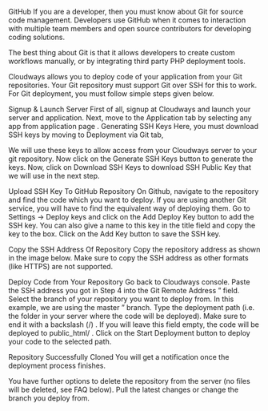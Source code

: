 GitHub
If you are a developer, then you must know about Git for source code management. Developers use GitHub when it comes to interaction with multiple team members and open source contributors for developing coding solutions.

The best thing about Git is that it allows developers to create custom workflows manually, or by integrating third party PHP deployment tools.

Cloudways allows you to deploy code of your application from your Git repositories. Your Git repository must support Git over SSH for this to work. For Git deployment, you must follow simple steps given below.

Signup & Launch Server
First of all, signup at Cloudways and launch your server and application. Next, move to the Application tab by selecting any app from application page .
Generating SSH Keys
Here, you must download SSH keys by moving to Deployment via Git tab,

We will use these keys to allow access from your Cloudways server to your git repository. Now click on the Generate SSH Keys button to generate the keys.
Now, click on Download SSH Keys to download SSH Public Key that we will use in the next step.

Upload SSH Key To GitHub Repository
On Github, navigate to the repository and find the code which you want to deploy. If you are using another Git service, you will have to find the equivalent way of deploying them. Go to Settings -> Deploy keys and click on the Add Deploy Key button to add the SSH key. You can also give a name to this key in the title field and copy the key to the box. Click on the Add Key button to save the SSH key.

Copy the SSH Address Of Repository
Copy the repository address as shown in the image below. Make sure to copy the SSH address as other formats (like HTTPS) are not supported.

Deploy Code from Your Repository
Go back to Cloudways console. Paste the SSH address you got in Step 4 into the Git Remote Address ” field.
Select the branch of your repository you want to deploy from. In this example, we are using the master ” branch.
Type the deployment path (i.e. the folder in your server where the code will be deployed). Make sure to end it with a backslash (/) . If you will leave this field empty, the code will be deployed to public_html/ .
Click on the Start Deployment button to deploy your code to the selected path.

Repository Successfully Cloned
You will get a notification once the deployment process finishes.

You have further options to delete the repository from the server (no files will be deleted, see FAQ below). Pull the latest changes or change the branch you deploy from.
